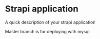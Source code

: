 # Strapi application

A quick description of your strapi application

Master branch is for deploying with mysql